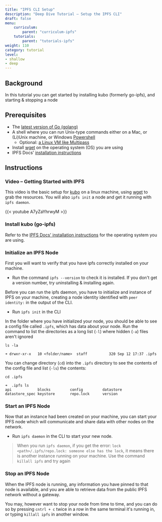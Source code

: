 ```yaml
---
title: "IPFS CLI Setup"
description: "Deep Dive Tutorial – Setup the IPFS CLI"
draft: false
menu:
    curriculum:
        parent: "curriculum-ipfs"
    tutorials:
        parent: "tutorials-ipfs"
weight: 110
category: tutorial
level:
- shallow
- deep
---
```


## Background
In this tutorial you can get started by installing kubo (formerly go-ipfs), and starting & stopping a node

## Prerequisites
* The [latest version of Go (golang)](https://go.dev/doc/install)
* A shell where you can run Unix-type commands either on a Mac, or (Li)Unix machine, or Windows [Powershell](https://docs.microsoft.com/en-us/powershell/scripting/install/installing-powershell-on-windows?view=powershell-7.2)
  * Optional: [a Linux VM like Multipass](https://multipass.run/)
* Install [wget](https://www.tecmint.com/install-wget-in-linux/) on the operating system (OS) you are using
* IPFS Docs' [installation instructions](https://docs.ipfs.io/install/command-line/#system-requirements)


## Instructions

### Video – Getting Started with IPFS
This video is the basic setup for [kubo](https://github.com/ipfs/kubo) on a linux machine, using [wget](https://www.tecmint.com/install-wget-in-linux/) to grab the resources. You will also `ipfs init` a node and get it running with `ipfs daemon`.

{{< youtube A7yZaYhrwyM >}}

### Install kubo (go-ipfs)
Refer to the [IPFS Docs' installation instructions](https://docs.ipfs.io/install/command-line/#system-requirements) for the operating system you are using.

### Initialize an IPFS Node
First you will want to verify that you have ipfs correctly installed on your machine.

* Run the command `ipfs --version` to check it is installed. If you don't get a version number, try uninstalling & installing again.

Before you can run the ipfs daemon, you have to initialize and instance of IPFS on your machine, creating a node identity identified with `peer identity:` in the output of the CLI.

* Run `ipfs init` in the CLI

In the folder where you have initialized your node, you should be able to see a config file called `.ipfs`, which has data about your node. Run the command to list the directories as a long list (`-l`) where hidden (`-a`) files aren't ignored

```
ls -la

➜ drwxr-xr-x   10 <folder/name>  staff          320 Sep 12 17:37 .ipfs
```

You can change directory (`cd`) into the `.ipfs` directory to see the contents of the config file and list (`-ls`) the contents:

```➜
cd .ipfs

➜  .ipfs ls
api            blocks         config         datastore      datastore_spec keystore       repo.lock      version
```





### Start an IPFS Node
Now that an instance had been created on your machine, you can start your IPFS node which will communicate and share data with other nodes on the network.

* Run `ipfs daemon` in the CLI to start your new node.

>  When you run `ipfs daemon`, if you get the error: `lock <path>/.ipfs/repo.lock: someone else has the lock`, it means there is another instance running on your machine. Use the command `killall ipfs` and try again

### Stop an IPFS Node
When the IPFS node is running, any information you have pinned to that node is available, and you are able to retrieve data from the public IPFS network without a gateway.

You may, however want to stop your node from time to time, and you can do so by pressing `cntrl + c` twice in a row in the same terminal it's running in, or typing `killall ipfs` in another window.

